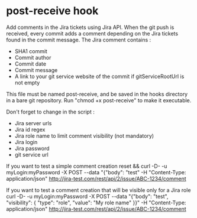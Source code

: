 # post-receive hook

Add comments in the Jira tickets using Jira API.
When the git push is received, every commit adds a comment depending on the Jira tickets found in the commit message.
The Jira comment contains :
- SHA1 commit
- Commit author
- Commit date
- Commit message
- A link to your git service website of the commit if gitServiceRootUrl is not empty

This file must be named post-receive, and be saved in the hooks directory in a bare git repository.
Run "chmod +x post-receive" to make it executable.

Don't forget to change in the script :
- Jira server urls
- Jira id regex
- Jira role name to limit comment visibility (not mandatory)
- Jira login
- Jira password
- git service url

If you want to test a simple comment creation 
reset && curl -D- -u myLogin:myPassword -X POST --data "{\"body\": \"test\" -H "Content-Type: application/json" http://jira-test.com/rest/api/2/issue/ABC-1234/comment

If you want to test a comment creation that will be visible only for a Jira role
curl -D- -u myLogin:myPassword -X POST --data "{\"body\": \"test\", \"visibility\": { \"type\": \"role\", \"value\": \"My role name\" }}" -H "Content-Type: application/json" http://jira-test.com/rest/api/2/issue/ABC-1234/comment
